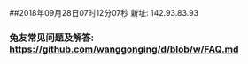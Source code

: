 ##2018年09月28日07时12分07秒 新址: 142.93.83.93
### 兔友常见问题及解答: https://github.com/wanggonging/d/blob/w/FAQ.md
